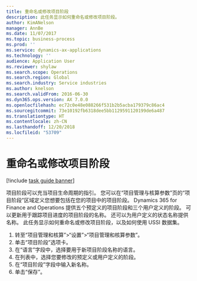 ```yaml
---
title: 重命名或修改项目阶段
description: 此任务显示如何重命名或修改项目阶段。
author: KimANelson
manager: AnnBe
ms.date: 11/07/2017
ms.topic: business-process
ms.prod: ''
ms.service: dynamics-ax-applications
ms.technology: ''
audience: Application User
ms.reviewer: shylaw
ms.search.scope: Operations
ms.search.region: Global
ms.search.industry: Service industries
ms.author: knelson
ms.search.validFrom: 2016-06-30
ms.dyn365.ops.version: AX 7.0.0
ms.openlocfilehash: ec72c0e48e088266f531b2b5acba179379c86ac4
ms.sourcegitcommit: 73e10192fb6318dee5bb1129591120199de6a487
ms.translationtype: HT
ms.contentlocale: zh-CN
ms.lasthandoff: 12/20/2018
ms.locfileid: "53709"
---
```

# <a name="rename-or-modify-a-project-stage"></a>重命名或修改项目阶段

[!include [task guide banner](../../includes/task-guide-banner.md)]

项目阶段可以充当项目生命周期的指引。 您可以在“项目管理与核算参数”页的“项目阶段”区域定义您想要包括在您的项目中的项目阶段。 Dynamics 365 for Finance and Operations 提供五个预定义的项目阶段和三个用户定义的阶段。 可以更新用于跟踪项目进度的项目阶段的名称。 还可以为用户定义的状态名称提供名称。 此任务显示如何重命名或修改项目阶段，以及如何使用 USSI 数据集。

1. 转至“项目管理和核算”>“设置”>“项目管理和核算参数”。
2. 单击“项目阶段”选项卡。
3. 在“语言”字段中，选择要用于新项目阶段名称的语言。
4. 在列表中，选择您要修改的预定义或用户定义的阶段。 
5. 在“项目阶段”字段中输入新名称。
6. 单击“保存”。
